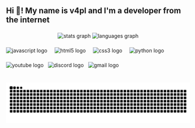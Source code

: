 <h2 align="left">Hi 👋! My name is v4pl and I'm a developer from the internet</h2>

###

<div align="center">
  <img src="https://github-readme-stats.vercel.app/api?username=v4pl&hide_title=false&hide_rank=false&show_icons=true&include_all_commits=true&count_private=true&disable_animations=false&theme=dracula&locale=en&hide_border=false" height="150" alt="stats graph" />
  <img src="https://github-readme-stats.vercel.app/api/top-langs?username=v4pl&locale=en&hide_title=false&layout=compact&card_width=320&langs_count=5&theme=dracula&hide_border=false" height="150" alt="languages graph" />
</div>

###

<div align="left">
  <img src="https://cdn.jsdelivr.net/gh/devicons/devicon/icons/javascript/javascript-original.svg" height="30" alt="javascript logo" />
  <img width="12" />
  <img src="https://cdn.jsdelivr.net/gh/devicons/devicon/icons/html5/html5-original.svg" height="30" alt="html5 logo" />
  <img width="12" />
  <img src="https://cdn.jsdelivr.net/gh/devicons/devicon/icons/css3/css3-original.svg" height="30" alt="css3 logo" />
  <img width="12" />
  <img src="https://cdn.jsdelivr.net/gh/devicons/devicon/icons/python/python-original.svg" height="30" alt="python logo" />
  <img width="12" />
</div>

###

<div align="left">
  <a href="https://www.youtube.com/channel/YOUR_CHANNEL_ID" target="_blank" rel="noopener noreferrer" style="text-decoration:none !important; border:none; margin-right:8px;">
    <img src="https://img.shields.io/badge/Youtube-FF0000?style=for-the-badge&logo=youtube&logoColor=white" height="35" alt="youtube logo" />
  </a>
  <a href="https://discord.com/users/YOUR_DISCORD_ID" target="_blank" rel="noopener noreferrer" style="text-decoration:none !important; border:none; margin-right:8px;">
    <img src="https://img.shields.io/badge/Discord-5865F2?style=for-the-badge&logo=discord&logoColor=white" height="35" alt="discord logo" />
  </a>
  <a href="mailto:YOUR_EMAIL@gmail.com" target="_blank" rel="noopener noreferrer" style="text-decoration:none !important; border:none;">
    <img src="https://img.shields.io/badge/Gmail-D14836?style=for-the-badge&logo=gmail&logoColor=white" height="35" alt="gmail logo" />
  </a>
</div>

###

<br clear="both">

<img src="https://github.com/v4pl/v4pl/blob/output/snake.svg" alt="Snake animation" />
